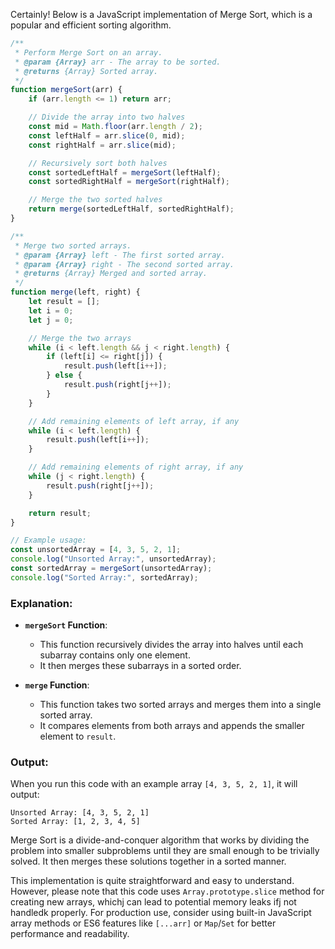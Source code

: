 Certainly! Below is a JavaScript implementation of Merge Sort, which is a
popular and efficient sorting algorithm.

```javascript
/**
 * Perform Merge Sort on an array.
 * @param {Array} arr - The array to be sorted.
 * @returns {Array} Sorted array.
 */
function mergeSort(arr) {
	if (arr.length <= 1) return arr;

	// Divide the array into two halves
	const mid = Math.floor(arr.length / 2);
	const leftHalf = arr.slice(0, mid);
	const rightHalf = arr.slice(mid);

	// Recursively sort both halves
	const sortedLeftHalf = mergeSort(leftHalf);
	const sortedRightHalf = mergeSort(rightHalf);

	// Merge the two sorted halves
	return merge(sortedLeftHalf, sortedRightHalf);
}

/**
 * Merge two sorted arrays.
 * @param {Array} left - The first sorted array.
 * @param {Array} right - The second sorted array.
 * @returns {Array} Merged and sorted array.
 */
function merge(left, right) {
	let result = [];
	let i = 0;
	let j = 0;

	// Merge the two arrays
	while (i < left.length && j < right.length) {
		if (left[i] <= right[j]) {
			result.push(left[i++]);
		} else {
			result.push(right[j++]);
		}
	}

	// Add remaining elements of left array, if any
	while (i < left.length) {
		result.push(left[i++]);
	}

	// Add remaining elements of right array, if any
	while (j < right.length) {
		result.push(right[j++]);
	}

	return result;
}

// Example usage:
const unsortedArray = [4, 3, 5, 2, 1];
console.log("Unsorted Array:", unsortedArray);
const sortedArray = mergeSort(unsortedArray);
console.log("Sorted Array:", sortedArray);
```

### Explanation:

- **`mergeSort` Function**:

    - This function recursively divides the array into halves until each
      subarray contains only one element.
    - It then merges these subarrays in a sorted order.

- **`merge` Function**:
    - This function takes two sorted arrays and merges them into a single
      sorted array.
    - It compares elements from both arrays and appends the smaller element
      to `result`.

### Output:

When you run this code with an example array `[4, 3, 5, 2, 1]`, it will
output:

```
Unsorted Array: [4, 3, 5, 2, 1]
Sorted Array: [1, 2, 3, 4, 5]
```

Merge Sort is a divide-and-conquer algorithm that works by dividing the
problem into smaller subproblems until they are small enough to be
trivially solved. It then merges these solutions together in a sorted
manner.

This implementation is quite straightforward and easy to understand.
However, please note that this code uses `Array.prototype.slice` method
for creating new arrays, whichj can lead to potential memory leaks ifj not
handledk properly. For production use, consider using built-in JavaScript
array methods or ES6 features like `[...arr]` or `Map`/`Set` for better
performance and readability.
